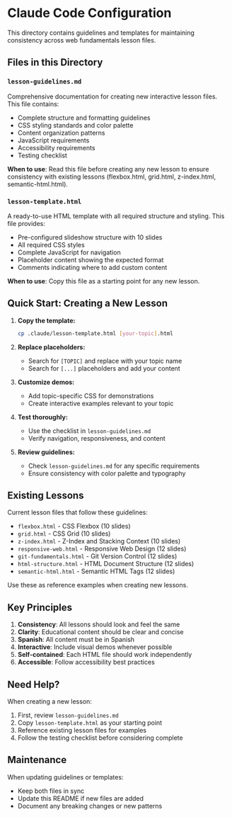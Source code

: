 # Claude Code Configuration

This directory contains guidelines and templates for maintaining consistency across web fundamentals lesson files.

## Files in this Directory

### `lesson-guidelines.md`
Comprehensive documentation for creating new interactive lesson files. This file contains:
- Complete structure and formatting guidelines
- CSS styling standards and color palette
- Content organization patterns
- JavaScript requirements
- Accessibility requirements
- Testing checklist

**When to use**: Read this file before creating any new lesson to ensure consistency with existing lessons (flexbox.html, grid.html, z-index.html, semantic-html.html).

### `lesson-template.html`
A ready-to-use HTML template with all required structure and styling. This file provides:
- Pre-configured slideshow structure with 10 slides
- All required CSS styles
- Complete JavaScript for navigation
- Placeholder content showing the expected format
- Comments indicating where to add custom content

**When to use**: Copy this file as a starting point for any new lesson.

## Quick Start: Creating a New Lesson

1. **Copy the template:**
   ```bash
   cp .claude/lesson-template.html [your-topic].html
   ```

2. **Replace placeholders:**
   - Search for `[TOPIC]` and replace with your topic name
   - Search for `[...]` placeholders and add your content

3. **Customize demos:**
   - Add topic-specific CSS for demonstrations
   - Create interactive examples relevant to your topic

4. **Test thoroughly:**
   - Use the checklist in `lesson-guidelines.md`
   - Verify navigation, responsiveness, and content

5. **Review guidelines:**
   - Check `lesson-guidelines.md` for any specific requirements
   - Ensure consistency with color palette and typography

## Existing Lessons

Current lesson files that follow these guidelines:
- `flexbox.html` - CSS Flexbox (10 slides)
- `grid.html` - CSS Grid (10 slides)
- `z-index.html` - Z-Index and Stacking Context (10 slides)
- `responsive-web.html` - Responsive Web Design (12 slides)
- `git-fundamentals.html` - Git Version Control (12 slides)
- `html-structure.html` - HTML Document Structure (12 slides)
- `semantic-html.html` - Semantic HTML Tags (12 slides)

Use these as reference examples when creating new lessons.

## Key Principles

1. **Consistency**: All lessons should look and feel the same
2. **Clarity**: Educational content should be clear and concise
3. **Spanish**: All content must be in Spanish
4. **Interactive**: Include visual demos whenever possible
5. **Self-contained**: Each HTML file should work independently
6. **Accessible**: Follow accessibility best practices

## Need Help?

When creating a new lesson:
1. First, review `lesson-guidelines.md`
2. Copy `lesson-template.html` as your starting point
3. Reference existing lesson files for examples
4. Follow the testing checklist before considering complete

## Maintenance

When updating guidelines or templates:
- Keep both files in sync
- Update this README if new files are added
- Document any breaking changes or new patterns
